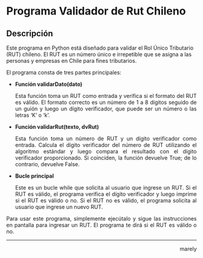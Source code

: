 # Programa Validador de Rut Chileno

## Descripción

<p align=justify">Este programa en Python está diseñado para validar el Rol Único Tributario (RUT) chileno. El RUT es un número único e irrepetible que se asigna a las personas y empresas en Chile para fines tributarios.</p>

El programa consta de tres partes principales:

<ul>
<li><b>Función validarDato(dato)</b></li><p align="justify">Esta función toma un RUT como entrada y verifica si el formato del RUT es válido. El formato correcto es un número de 1 a 8 dígitos seguido de un guión y luego un dígito verificador, que puede ser un número o las letras ‘K’ o ‘k’.</p>
																																																																											<li><b>Función validarRut(texto, dvRut)</b></li><p align="justify">Esta función toma un número de RUT y un dígito verificador como entrada. Calcula el dígito verificador del número de RUT utilizando el algoritmo estándar y luego compara el resultado con el dígito verificador proporcionado. Si coinciden, la función devuelve True; de lo contrario, devuelve False.</p>

<li><b>Bucle principal</b></li><p align="justify">Este es un bucle while que solicita al usuario que ingrese un RUT. Si el RUT es válido, el programa verifica el dígito verificador y luego imprime si el RUT es válido o no. Si el RUT no es válido, el programa solicita al usuario que ingrese un nuevo RUT.</p>

</ul>
<tab/><p align="justify"> Para usar este programa, simplemente ejecútalo y sigue las instrucciones en pantalla para ingresar un RUT. El programa te dirá si el RUT es válido o no. </p>

<hr>
<p align="right">marely</p>
